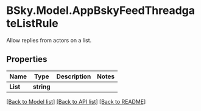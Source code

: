 # BSky.Model.AppBskyFeedThreadgateListRule
Allow replies from actors on a list.

## Properties

Name | Type | Description | Notes
------------ | ------------- | ------------- | -------------
**List** | **string** |  | 

[[Back to Model list]](../README.md#documentation-for-models) [[Back to API list]](../README.md#documentation-for-api-endpoints) [[Back to README]](../README.md)

